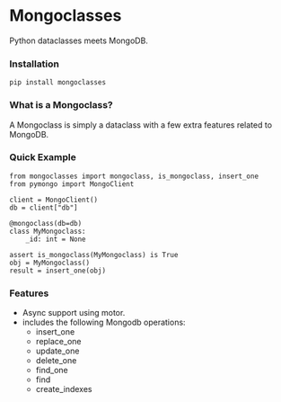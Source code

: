# Mongoclasses

Python dataclasses meets MongoDB.


### Installation
```
pip install mongoclasses
```


### What is a Mongoclass?
A Mongoclass is simply a dataclass with a few extra features related to MongoDB.


### Quick Example
```
from mongoclasses import mongoclass, is_mongoclass, insert_one
from pymongo import MongoClient

client = MongoClient()
db = client["db"]

@mongoclass(db=db)
class MyMongoclass:
    _id: int = None

assert is_mongoclass(MyMongoclass) is True
obj = MyMongoclass()
result = insert_one(obj)
```

### Features
- Async support using motor.
- includes the following Mongodb operations:
    - insert_one
    - replace_one
    - update_one
    - delete_one
    - find_one
    - find
    - create_indexes
